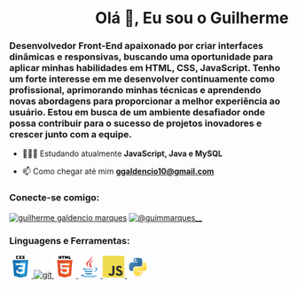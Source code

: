 <h1 align="right">Olá 👋, Eu sou o Guilherme</h1>
<h3 align="left">Desenvolvedor Front-End apaixonado por criar interfaces dinâmicas e responsivas, buscando uma oportunidade para aplicar minhas habilidades em HTML, CSS, JavaScript. Tenho um forte interesse em me desenvolver continuamente como profissional, aprimorando minhas técnicas e aprendendo novas abordagens para proporcionar a melhor experiência ao usuário. Estou em busca de um ambiente desafiador onde possa contribuir para o sucesso de projetos inovadores e crescer junto com a equipe.</h3>

- 👨🏽‍💻 Estudando atualmente **JavaScript, Java e MySQL**

- 📫 Como chegar até mim **ggaldencio10@gmail.com**

<h3 align="left">Conecte-se comigo:</h3>
<p align="left">
<a href="https://linkedin.com/in/guilherme galdencio marques" target="blank"><img align="center" src="https://raw.githubusercontent.com/rahuldkjain/github-profile-readme-generator/master/src/images/icons/Social/linked-in-alt.svg" alt="guilherme galdencio marques" height="30" width="40" /></a>
<a href="https://instagram.com/@guimmarques__" target="blank"><img align="center" src="https://raw.githubusercontent.com/rahuldkjain/github-profile-readme-generator/master/src/images/icons/Social/instagram.svg" alt="@guimmarques__" height="30" width="40" /></a>
</p>

<h3 align="left">Linguagens e Ferramentas:</h3>
<p align="left"> <a href="https://www.w3schools.com/css/" target="_blank" rel="noreferrer"> <img src="https://raw.githubusercontent.com/devicons/devicon/master/icons/css3/css3-original-wordmark.svg" alt="css3" width="40" height="40"/> </a> <a href="https://git-scm.com/" target="_blank" rel="noreferrer"> <img src="https://www.vectorlogo.zone/logos/git-scm/git-scm-icon.svg" alt="git" width="40" height="40"/> </a> <a href="https://www.w3.org/html/" target="_blank" rel="noreferrer"> <img src="https://raw.githubusercontent.com/devicons/devicon/master/icons/html5/html5-original-wordmark.svg" alt="html5" width="40" height="40"/> </a> <a href="https://www.java.com" target="_blank" rel="noreferrer"> <img src="https://raw.githubusercontent.com/devicons/devicon/master/icons/java/java-original.svg" alt="java" width="40" height="40"/> </a> <a href="https://developer.mozilla.org/en-US/docs/Web/JavaScript" target="_blank" rel="noreferrer"> <img src="https://raw.githubusercontent.com/devicons/devicon/master/icons/javascript/javascript-original.svg" alt="javascript" width="40" height="40"/> </a> <a href="https://www.python.org" target="_blank" rel="noreferrer"> <img src="https://raw.githubusercontent.com/devicons/devicon/master/icons/python/python-original.svg" alt="python" width="40" height="40"/> </a> </p>
